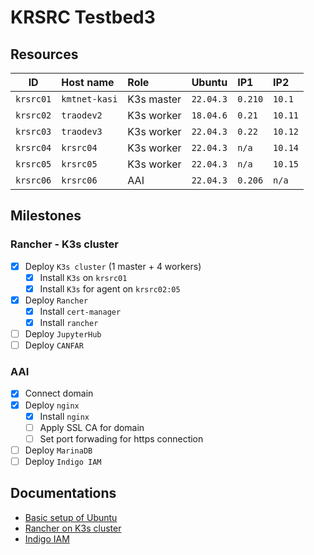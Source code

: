 # KRSRC Testbed3

## Resources

| ID        | Host name     | Role       | Ubuntu    | IP1     | IP2     |
| :-------: | :------------ | :--------- | :-------- | :------ | :------ |
| `krsrc01` | `kmtnet-kasi` | K3s master | `22.04.3` | `0.210` | `10.1`  |
| `krsrc02` | `traodev2`    | K3s worker | `18.04.6` | `0.21`  | `10.11` |
| `krsrc03` | `traodev3`    | K3s worker | `22.04.3` | `0.22`  | `10.12` |
| `krsrc04` | `krsrc04`     | K3s worker | `22.04.3` | `n/a`   | `10.14` |
| `krsrc05` | `krsrc05`     | K3s worker | `22.04.3` | `n/a`   | `10.15` |
| `krsrc06` | `krsrc06`     | AAI        | `22.04.3` | `0.206` | `n/a`   |

<!-- | No. | Host name   | Role       | Ubuntu  | IP1   | IP2   | RAM   | CPU         | Clock | Ncore |
| --- | ----------- | ---------- | ------- | ----- | ----- | :---: | ----------- | ----- | ----- |
| 01  | kmtnet-kasi | K3s master | 22.04.3 | 0.210 | 10.1  | 32    | Xeon E-2234 | 3.6   | 8     |
| 02  | traodev2    | K3s worker | 18.04.6 | 0.21  | 10.11 | 16    | Xeon E-2236 | 3.4   | 12    |
| 03  | traodev3    | K3s worker | 22.04.3 | 0.22  | 10.12 | 16    | Xeon E-2236 | 3.4   | 12    |
| 04  | krsrc04     | K3s worker | 22.04.3 | n/a   | 10.14 | 16    | i5-4670     | 3.4   | 4     |
| 05  | krsrc05     | K3s worker | 22.04.3 | n/a   | 10.15 | 16    | i5-4690     | 3.5   | 4     |
| 06  | krsrc06     | AAI        | 22.04.3 | 0.206 | n/a   | 32    | i7-6700     | 3.4   | 8     | -->

<!-- **in UNIST**
1. ska00 (Desktop 1): for AAI
   - system: HDD 13TB, RAM 128GB, 16 cores
   - OS: Ubuntu 22.xx
2. ska01 (Desktop 2): for master of Kubernetes cluster
   - system: HDD 33TB, RAM 256GB, 22 cores
   - OS: Ubuntu 22.xx
3. ska02 (Desktop 3): for slave 1
   - system: HDD 25TB, RAM 256GB,
   - OS: Ubuntu 22.xx
4. ska03 (Desktop 4): for slave 2
   - system: HDD 17GB, RAM 128GB,
   - OS: Ubuntu 22.xx
5. ska04 (Desktop 5): for slave 3
   - system: HDD 17TB, RAM 128GB,
   - OS: Ubuntu 22.xx
6. ska04 (Desktop 5): for slave 4
   - system: HDD, RAM, cores
   - OS : Ubuntu 22.xx -->

## Milestones

### Rancher - K3s cluster

- [x] Deploy `K3s cluster` (1 master + 4 workers)
  - [x] Install `K3s` on `krsrc01`
  - [x] Install `K3s` for agent on `krsrc02:05`
- [x] Deploy `Rancher`
  - [x] Install `cert-manager`
  - [x] Install `rancher`
- [ ] Deploy `JupyterHub`
- [ ] Deploy `CANFAR`

### AAI

- [x] Connect domain
- [x] Deploy `nginx`
  - [x] Install `nginx`
  - [ ] Apply SSL CA for domain
  - [ ] Set port forwading for https connection
- [ ] Deploy `MarinaDB`
- [ ] Deploy `Indigo IAM`

## Documentations

- [Basic setup of Ubuntu](<Ubuntu/README.md>)
- [Rancher on K3s cluster](<Rancher/README.md>)
- [Indigo IAM](<INDIGO IAM/README.md>)

